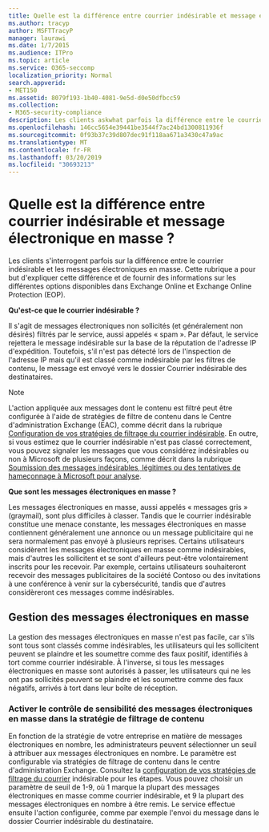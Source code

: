 ```yaml
---
title: Quelle est la différence entre courrier indésirable et message électronique en masse ?
ms.author: tracyp
author: MSFTTracyP
manager: laurawi
ms.date: 1/7/2015
ms.audience: ITPro
ms.topic: article
ms.service: O365-seccomp
localization_priority: Normal
search.appverid:
- MET150
ms.assetid: 8079f193-1b40-4081-9e5d-d0e50dfbcc59
ms.collection:
- M365-security-compliance
description: Les clients askwhat parfois la différence entre le courrier indésirable et les messages électroniques en masse? L'objectif de cette rubrique est d'expliquer la différence et de fournir des informations sur les différentes options disponibles dans Exchange Online et Exchange Online Protection (EOP).
ms.openlocfilehash: 146cc5654e39441be3544f7ac24bd1300811936f
ms.sourcegitcommit: 0f93b37c39d807dec91f118aa671a3430c47a9ac
ms.translationtype: MT
ms.contentlocale: fr-FR
ms.lasthandoff: 03/20/2019
ms.locfileid: "30693213"
---
```

# <a name="whats-the-difference-between-junk-email-and-bulk-email"></a>Quelle est la différence entre courrier indésirable et message électronique en masse ?

Les clients s'interrogent parfois sur la différence entre le courrier indésirable et les messages électroniques en masse. Cette rubrique a pour but d'expliquer cette différence et de fournir des informations sur les différentes options disponibles dans Exchange Online et Exchange Online Protection (EOP).
  
 **Qu'est-ce que le courrier indésirable ?**
  
Il s'agit de messages électroniques non sollicités (et généralement non désirés) filtrés par le service, aussi appelés « spam ». Par défaut, le service rejettera le message indésirable sur la base de la réputation de l'adresse IP d'expédition. Toutefois, s'il n'est pas détecté lors de l'inspection de l'adresse IP mais qu'il est classé comme indésirable par les filtres de contenu, le message est envoyé vers le dossier Courrier indésirable des destinataires. 
  
> [!NOTE]
> L'action appliquée aux messages dont le contenu est filtré peut être configurée à l'aide de stratégies de filtre de contenu dans le Centre d'administration Exchange (EAC), comme décrit dans la rubrique [Configuration de vos stratégies de filtrage du courrier indésirable](configure-your-spam-filter-policies.md). En outre, si vous estimez que le courrier indésirable n'est pas classé correctement, vous pouvez signaler les messages que vous considérez indésirables ou non à Microsoft de plusieurs façons, comme décrit dans la rubrique [Soumission des messages indésirables, légitimes ou des tentatives de hameçonnage à Microsoft pour analyse](submit-spam-non-spam-and-phishing-scam-messages-to-microsoft-for-analysis.md). 
  
 **Que sont les messages électroniques en masse ?**
  
Les messages électroniques en masse, aussi appelés « messages gris » (graymail), sont plus difficiles à classer. Tandis que le courrier indésirable constitue une menace constante, les messages électroniques en masse contiennent généralement une annonce ou un message publicitaire qui ne sera normalement pas envoyé à plusieurs reprises. Certains utilisateurs considèrent les messages électroniques en masse comme indésirables, mais d'autres les sollicitent et se sont d'ailleurs peut-être volontairement inscrits pour les recevoir. Par exemple, certains utilisateurs souhaiteront recevoir des messages publicitaires de la société Contoso ou des invitations à une conférence à venir sur la cybersécurité, tandis que d'autres considèreront ces messages comme indésirables.
  
## <a name="how-to-manage-bulk-email"></a>Gestion des messages électroniques en masse

La gestion des messages électroniques en masse n'est pas facile, car s'ils sont tous sont classés comme indésirables, les utilisateurs qui les sollicitent peuvent se plaindre et les soumettre comme des faux positif, identifiés à tort comme courrier indésirable. À l'inverse, si tous les messages électroniques en masse sont autorisés à passer, les utilisateurs qui ne les ont pas sollicités peuvent se plaindre et les soumettre comme des faux négatifs, arrivés à tort dans leur boîte de réception.
  
### <a name="enable-bulk-mail-sensitivity-control-in-the-content-filter-policy"></a>Activer le contrôle de sensibilité des messages électroniques en masse dans la stratégie de filtrage de contenu

En fonction de la stratégie de votre entreprise en matière de messages électroniques en nombre, les administrateurs peuvent sélectionner un seuil à attribuer aux messages électroniques en nombre. Le paramètre est configurable via stratégies de filtrage de contenu dans le centre d'administration Exchange. Consultez la [configuration de vos stratégies de filtrage du courrier](configure-your-spam-filter-policies.md) indésirable pour les étapes. Vous pouvez choisir un paramètre de seuil de 1-9, où 1 marque la plupart des messages électroniques en masse comme courrier indésirable, et 9 la plupart des messages électroniques en nombre à être remis. Le service effectue ensuite l'action configurée, comme par exemple l'envoi du message dans le dossier Courrier indésirable du destinataire. 
  

